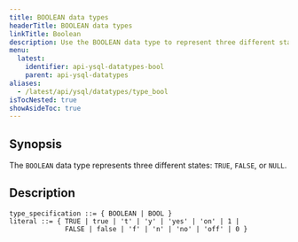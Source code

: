 ```yaml
---
title: BOOLEAN data types
headerTitle: BOOLEAN data types
linkTitle: Boolean
description: Use the BOOLEAN data type to represent three different states - TRUE, FALSE, or NULL.
menu:
  latest:
    identifier: api-ysql-datatypes-bool
    parent: api-ysql-datatypes
aliases:
  - /latest/api/ysql/datatypes/type_bool
isTocNested: true
showAsideToc: true
---
```


## Synopsis

The `BOOLEAN` data type represents three different states: `TRUE`, `FALSE`, or `NULL`.

## Description

```
type_specification ::= { BOOLEAN | BOOL }
literal ::= { TRUE | true | 't' | 'y' | 'yes' | 'on' | 1 |
              FALSE | false | 'f' | 'n' | 'no' | 'off' | 0 }
```
